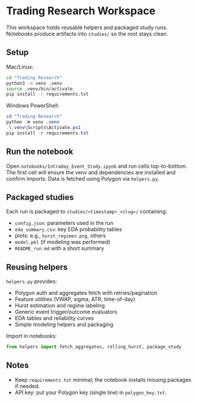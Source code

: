 # Trading Research Workspace

This workspace holds reusable helpers and packaged study runs. Notebooks produce artifacts into `studies/` so the root stays clean.

## Setup

Mac/Linux:

```bash
cd "Trading Research"
python3 -m venv .venv
source .venv/bin/activate
pip install -r requirements.txt
```

Windows PowerShell:

```powershell
cd "Trading Research"
python -m venv .venv
.\.venv\Scripts\Activate.ps1
pip install -r requirements.txt
```

## Run the notebook
Open `notebooks/Intraday_Event_Study.ipynb` and run cells top-to-bottom. The first cell will ensure the venv and dependencies are installed and confirm imports. Data is fetched using Polygon via `helpers.py`.

## Packaged studies
Each run is packaged to `studies/<timestamp>_<slug>/` containing:
- `config.json`: parameters used in the run
- `eda_summary.csv`: key EDA probability tables
- plots: e.g., `hurst_regimes.png`, others
- `model.pkl` (if modeling was performed)
- `README_run.md` with a short summary

## Reusing helpers
`helpers.py` provides:
- Polygon auth and aggregates fetch with retries/pagination
- Feature utilities (VWAP, sigma, ATR, time-of-day)
- Hurst estimation and regime labeling
- Generic event trigger/outcome evaluators
- EDA tables and reliability curves
- Simple modeling helpers and packaging

Import in notebooks:
```python
from helpers import fetch_aggregates, rolling_hurst, package_study
```

## Notes
- Keep `requirements.txt` minimal; the notebook installs missing packages if needed.
- API key: put your Polygon key (single line) in `polygon_key.txt`.
